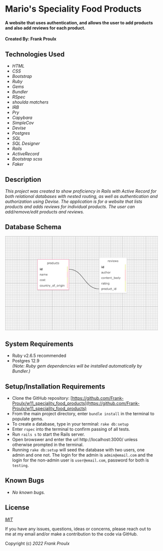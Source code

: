 # Mario's Speciality Food Products

#### A website that uses authentication, and allows the user to add products and also add reviews for each product. 

#### Created By: **Frank Proulx**


## Technologies Used

* _HTML_
* _CSS_
* _Bootstrap_ 
* _Ruby_
* _Gems_
* _Bundler_
* _RSpec_
* _shoulda matchers_
* _IRB_
* _Pry_
* _Capybara_
* _SimpleCov_
* _Devise_
* _Postgres_
* _SQL_
* _SQL Designer_
* _Rails_
* _ActiveRecord_
* _Bootstrap scss_
* _Faker_


## Description

_This project was created to show proficiency in Rails with Active Record for both relational databases with nested routing, as well as authentication and authorization using Devise. The application is for a website that lists products and adds reviews for individual products. The user can add/remove/edit products and reviews._

## Database Schema

![image_of_database_schema](./public/speciality_food_products_db_schema.png)

## System Requirements

* Ruby v2.6.5 recommended
* Postgres 12.9  
_(Note: Ruby gem dependencies will be installed automatically by Bundler.)_

## Setup/Installation Requirements

* Clone the GitHub repository: [https://github.com/Frank-Proulx/w11_speciality_food_products](https://github.com/Frank-Proulx/w11_speciality_food_products)
* From the main project directory, enter `bundle install` in the terminal to populate gems.
* To create a database, type in your terminal: 
      `rake db:setup`
* Enter `rspec` into the terminal to confirm passing of all tests.
* Run `rails s` to start the Rails server.
* Open browswer and enter the url http://localhost:3000/ unless otherwise prompted in the terminal.
* Running `rake db:setup` will seed the database with two users, one admin and one not. The login for the admin is `admin@email.com` and the login for the non-admin user is `user@email.com`, password for both is `testing`. 

## Known Bugs

* _No known bugs._

## License

_[MIT](https://opensource.org/licenses/MIT)_

If you have any issues, questions, ideas or concerns, please reach out to me at my email and/or make a contribution to the code via GitHub.

Copyright (c) _2022_ _Frank Proulx_

